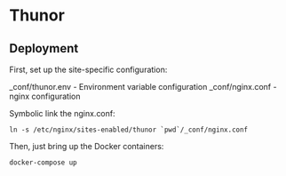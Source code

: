 Thunor
======

Deployment
----------

First, set up the site-specific configuration:

_conf/thunor.env - Environment variable configuration
_conf/nginx.conf - nginx configuration

Symbolic link the nginx.conf:

    ln -s /etc/nginx/sites-enabled/thunor `pwd`/_conf/nginx.conf

Then, just bring up the Docker containers:

    docker-compose up
